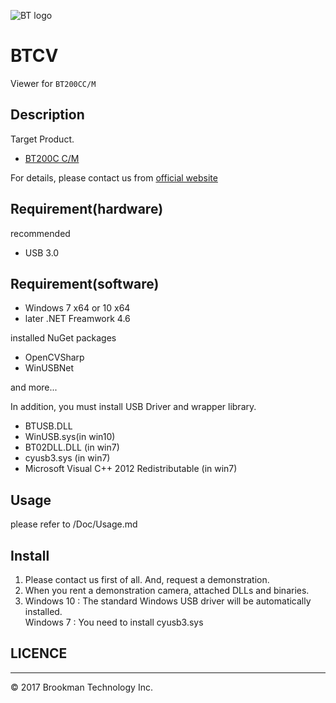 ![BT logo](http://brookmantech.com/img/logo.png "logo")
# BTCV

Viewer for ``` BT200CC/M ```

## Description

Target Product.

* [BT200C C/M][bt200]

For details, please contact us from [official website][website]  

## Requirement(hardware)

recommended

- USB 3.0

## Requirement(software)

- Windows 7 x64 or 10 x64
- later .NET Freamwork 4.6

installed NuGet packages

- OpenCVSharp
- WinUSBNet

and more...

In addition, you must install USB Driver and wrapper library.

- BTUSB.DLL
- WinUSB.sys(in win10)
- BT02DLL.DLL (in win7)
- cyusb3.sys (in win7)
- Microsoft Visual C++ 2012 Redistributable (in win7)

## Usage

please refer to /Doc/Usage.md

## Install

1. Please contact us first of all. And, request a demonstration.
1. When you rent a demonstration camera, attached DLLs and binaries.
1. Windows 10 : The standard Windows USB driver will be automatically installed.  
  Windows 7 : You need to install cyusb3.sys

## LICENCE


*****  

© 2017 Brookman Technology Inc.

[website]: http://brookmantech.com/ "Brookman Technology"
[bt200]: http://brookmantech.com/ "Brookman Technology"
